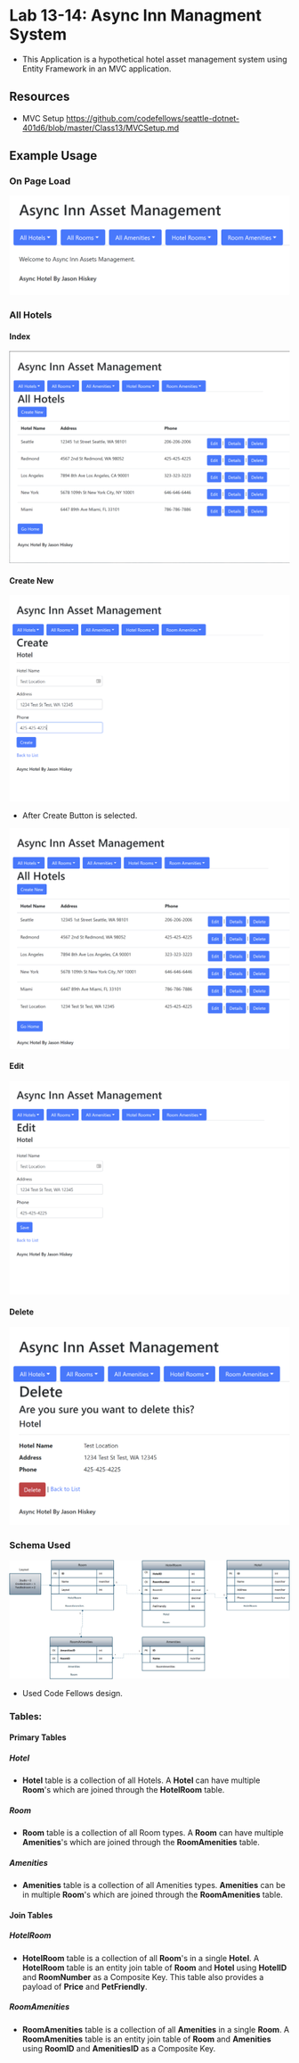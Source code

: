 
# Lab 13-14: Async Inn Managment System 

- This Application is a hypothetical hotel asset management system using Entity Framework in an MVC application.
   
## Resources
- MVC Setup https://github.com/codefellows/seattle-dotnet-401d6/blob/master/Class13/MVCSetup.md

## Example Usage
### On Page Load

![Home Index](assets/home.PNG)    

### All Hotels

#### Index

![All Hotels Index](assets/allHotels.PNG)

#### Create New

![All Hotels Create](assets/allHotelsCreate.PNG)

- After Create Button is selected.

![All Hotels Submit](assets/allHotelsCreateSubmit.PNG)

#### Edit

![All Hotels Edit](assets/allHotelsEdit.PNG)

#### Delete

![All Hotels Delete](assets/allHotelsDelete.PNG)

### Schema Used
![Hotel Schema](/assets/hotelSchema.png)    
- Used Code Fellows design.

### Tables:

#### Primary Tables
##### Hotel
- **Hotel** table is a collection of all Hotels. A **Hotel** can have multiple **Room**'s which are joined through the **HotelRoom** table.

##### Room
- **Room** table is a collection of all Room types. A **Room** can have multiple **Amenities**'s which are joined through the **RoomAmenities** table.

##### Amenities
- **Amenities** table is a collection of all Amenities types. **Amenities** can be in multiple **Room**'s which are joined through the **RoomAmenities** table.

#### Join Tables

##### HotelRoom
- **HotelRoom** table is a collection of all **Room**'s in a single **Hotel**. A **HotelRoom** table is an entity join table of **Room** and **Hotel** using **HotelID** and **RoomNumber** as a Composite Key. This table also provides a payload of **Price** and **PetFriendly**.

##### RoomAmenities
- **RoomAmenities** table is a collection of all **Amenities** in a single **Room**. A **RoomAmenities** table is an entity join table of **Room** and **Amenities** using **RoomID** and **AmenitiesID** as a Composite Key.



